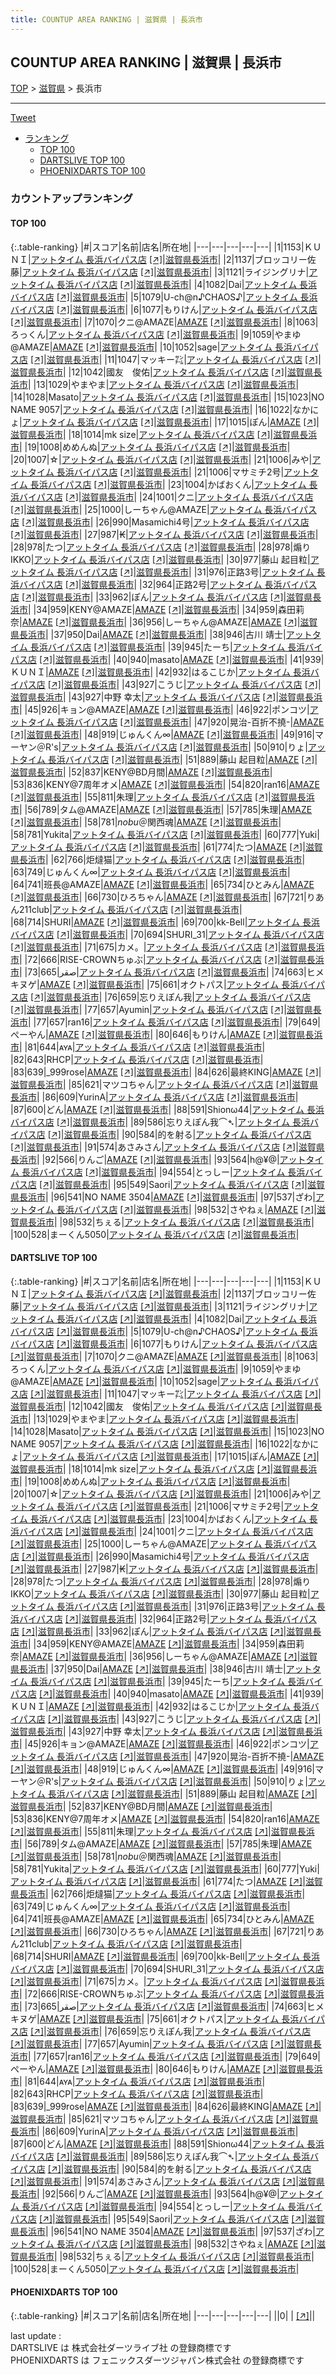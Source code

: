 ```yaml
---
title: COUNTUP AREA RANKING | 滋賀県 | 長浜市
---
```

## COUNTUP AREA RANKING | 滋賀県 | 長浜市

[TOP](/darts/rank/) > [滋賀県](/darts/rank/滋賀県/) > 長浜市

___

<a href="https://twitter.com/share?ref_src=twsrc%5Etfw" data-text="COUNTUP AREA RANKING | 滋賀県長浜市" class="twitter-share-button" data-hashtags="DARTSLIVE,PHOENIXDARTS,darts,ダーツ" data-show-count="false">Tweet</a>

* [ランキング](#カウントアップランキング)
    * [TOP 100](#top-100)
    * [DARTSLIVE TOP 100](#dartslive-top-100)
    * [PHOENIXDARTS TOP 100](#phoenixdarts-top-100)

### カウントアップランキング

#### TOP 100



{:.table-ranking}
|#|スコア|名前|店名|所在地|
|---|---|---|---|---|
|1|1153|<span class="rank-name-dl">ＫＵＮＩ</span>|<a href="/darts/rank/shops/6e67cbae6aec0e7e0d9b047a20a7ba1e.html">アットタイム 長浜バイパス店</a> <a href="https://search.dartslive.com/jp/shop/6e67cbae6aec0e7e0d9b047a20a7ba1e">[↗]</a>|<a href="/darts/rank/滋賀県/長浜市">滋賀県長浜市</a>|
|2|1137|<span class="rank-name-dl">ブロッコリー佐藤</span>|<a href="/darts/rank/shops/6e67cbae6aec0e7e0d9b047a20a7ba1e.html">アットタイム 長浜バイパス店</a> <a href="https://search.dartslive.com/jp/shop/6e67cbae6aec0e7e0d9b047a20a7ba1e">[↗]</a>|<a href="/darts/rank/滋賀県/長浜市">滋賀県長浜市</a>|
|3|1121|<span class="rank-name-dl">ライジングリナ</span>|<a href="/darts/rank/shops/6e67cbae6aec0e7e0d9b047a20a7ba1e.html">アットタイム 長浜バイパス店</a> <a href="https://search.dartslive.com/jp/shop/6e67cbae6aec0e7e0d9b047a20a7ba1e">[↗]</a>|<a href="/darts/rank/滋賀県/長浜市">滋賀県長浜市</a>|
|4|1082|<span class="rank-name-dl">Dai</span>|<a href="/darts/rank/shops/6e67cbae6aec0e7e0d9b047a20a7ba1e.html">アットタイム 長浜バイパス店</a> <a href="https://search.dartslive.com/jp/shop/6e67cbae6aec0e7e0d9b047a20a7ba1e">[↗]</a>|<a href="/darts/rank/滋賀県/長浜市">滋賀県長浜市</a>|
|5|1079|<span class="rank-name-dl">U-ch@n♪CHAOS♪</span>|<a href="/darts/rank/shops/6e67cbae6aec0e7e0d9b047a20a7ba1e.html">アットタイム 長浜バイパス店</a> <a href="https://search.dartslive.com/jp/shop/6e67cbae6aec0e7e0d9b047a20a7ba1e">[↗]</a>|<a href="/darts/rank/滋賀県/長浜市">滋賀県長浜市</a>|
|6|1077|<span class="rank-name-dl">もりけん</span>|<a href="/darts/rank/shops/6e67cbae6aec0e7e0d9b047a20a7ba1e.html">アットタイム 長浜バイパス店</a> <a href="https://search.dartslive.com/jp/shop/6e67cbae6aec0e7e0d9b047a20a7ba1e">[↗]</a>|<a href="/darts/rank/滋賀県/長浜市">滋賀県長浜市</a>|
|7|1070|<span class="rank-name-dl">クニ@AMAZE</span>|<a href="/darts/rank/shops/6ca66964868b40bf25d56fb0e5c39bac.html">AMAZE</a> <a href="https://search.dartslive.com/jp/shop/6ca66964868b40bf25d56fb0e5c39bac">[↗]</a>|<a href="/darts/rank/滋賀県/長浜市">滋賀県長浜市</a>|
|8|1063|<span class="rank-name-dl">ろっくん</span>|<a href="/darts/rank/shops/6e67cbae6aec0e7e0d9b047a20a7ba1e.html">アットタイム 長浜バイパス店</a> <a href="https://search.dartslive.com/jp/shop/6e67cbae6aec0e7e0d9b047a20a7ba1e">[↗]</a>|<a href="/darts/rank/滋賀県/長浜市">滋賀県長浜市</a>|
|9|1059|<span class="rank-name-dl">やまゆ@AMAZE</span>|<a href="/darts/rank/shops/6ca66964868b40bf25d56fb0e5c39bac.html">AMAZE</a> <a href="https://search.dartslive.com/jp/shop/6ca66964868b40bf25d56fb0e5c39bac">[↗]</a>|<a href="/darts/rank/滋賀県/長浜市">滋賀県長浜市</a>|
|10|1052|<span class="rank-name-dl">sage</span>|<a href="/darts/rank/shops/6e67cbae6aec0e7e0d9b047a20a7ba1e.html">アットタイム 長浜バイパス店</a> <a href="https://search.dartslive.com/jp/shop/6e67cbae6aec0e7e0d9b047a20a7ba1e">[↗]</a>|<a href="/darts/rank/滋賀県/長浜市">滋賀県長浜市</a>|
|11|1047|<span class="rank-name-dl">マッキー㌠</span>|<a href="/darts/rank/shops/6e67cbae6aec0e7e0d9b047a20a7ba1e.html">アットタイム 長浜バイパス店</a> <a href="https://search.dartslive.com/jp/shop/6e67cbae6aec0e7e0d9b047a20a7ba1e">[↗]</a>|<a href="/darts/rank/滋賀県/長浜市">滋賀県長浜市</a>|
|12|1042|<span class="rank-name-dl">國友　俊佑</span>|<a href="/darts/rank/shops/6e67cbae6aec0e7e0d9b047a20a7ba1e.html">アットタイム 長浜バイパス店</a> <a href="https://search.dartslive.com/jp/shop/6e67cbae6aec0e7e0d9b047a20a7ba1e">[↗]</a>|<a href="/darts/rank/滋賀県/長浜市">滋賀県長浜市</a>|
|13|1029|<span class="rank-name-dl">やまやま</span>|<a href="/darts/rank/shops/6e67cbae6aec0e7e0d9b047a20a7ba1e.html">アットタイム 長浜バイパス店</a> <a href="https://search.dartslive.com/jp/shop/6e67cbae6aec0e7e0d9b047a20a7ba1e">[↗]</a>|<a href="/darts/rank/滋賀県/長浜市">滋賀県長浜市</a>|
|14|1028|<span class="rank-name-dl">Masato</span>|<a href="/darts/rank/shops/6e67cbae6aec0e7e0d9b047a20a7ba1e.html">アットタイム 長浜バイパス店</a> <a href="https://search.dartslive.com/jp/shop/6e67cbae6aec0e7e0d9b047a20a7ba1e">[↗]</a>|<a href="/darts/rank/滋賀県/長浜市">滋賀県長浜市</a>|
|15|1023|<span class="rank-name-dl">NO NAME 9057</span>|<a href="/darts/rank/shops/6e67cbae6aec0e7e0d9b047a20a7ba1e.html">アットタイム 長浜バイパス店</a> <a href="https://search.dartslive.com/jp/shop/6e67cbae6aec0e7e0d9b047a20a7ba1e">[↗]</a>|<a href="/darts/rank/滋賀県/長浜市">滋賀県長浜市</a>|
|16|1022|<span class="rank-name-dl">なかにょ</span>|<a href="/darts/rank/shops/6e67cbae6aec0e7e0d9b047a20a7ba1e.html">アットタイム 長浜バイパス店</a> <a href="https://search.dartslive.com/jp/shop/6e67cbae6aec0e7e0d9b047a20a7ba1e">[↗]</a>|<a href="/darts/rank/滋賀県/長浜市">滋賀県長浜市</a>|
|17|1015|<span class="rank-name-dl">ぽん</span>|<a href="/darts/rank/shops/6ca66964868b40bf25d56fb0e5c39bac.html">AMAZE</a> <a href="https://search.dartslive.com/jp/shop/6ca66964868b40bf25d56fb0e5c39bac">[↗]</a>|<a href="/darts/rank/滋賀県/長浜市">滋賀県長浜市</a>|
|18|1014|<span class="rank-name-dl">mk size</span>|<a href="/darts/rank/shops/6e67cbae6aec0e7e0d9b047a20a7ba1e.html">アットタイム 長浜バイパス店</a> <a href="https://search.dartslive.com/jp/shop/6e67cbae6aec0e7e0d9b047a20a7ba1e">[↗]</a>|<a href="/darts/rank/滋賀県/長浜市">滋賀県長浜市</a>|
|19|1008|<span class="rank-name-dl">めめんぬ</span>|<a href="/darts/rank/shops/6e67cbae6aec0e7e0d9b047a20a7ba1e.html">アットタイム 長浜バイパス店</a> <a href="https://search.dartslive.com/jp/shop/6e67cbae6aec0e7e0d9b047a20a7ba1e">[↗]</a>|<a href="/darts/rank/滋賀県/長浜市">滋賀県長浜市</a>|
|20|1007|<span class="rank-name-dl">☆</span>|<a href="/darts/rank/shops/6e67cbae6aec0e7e0d9b047a20a7ba1e.html">アットタイム 長浜バイパス店</a> <a href="https://search.dartslive.com/jp/shop/6e67cbae6aec0e7e0d9b047a20a7ba1e">[↗]</a>|<a href="/darts/rank/滋賀県/長浜市">滋賀県長浜市</a>|
|21|1006|<span class="rank-name-dl">みや</span>|<a href="/darts/rank/shops/6e67cbae6aec0e7e0d9b047a20a7ba1e.html">アットタイム 長浜バイパス店</a> <a href="https://search.dartslive.com/jp/shop/6e67cbae6aec0e7e0d9b047a20a7ba1e">[↗]</a>|<a href="/darts/rank/滋賀県/長浜市">滋賀県長浜市</a>|
|21|1006|<span class="rank-name-dl">マサミチ2号</span>|<a href="/darts/rank/shops/6e67cbae6aec0e7e0d9b047a20a7ba1e.html">アットタイム 長浜バイパス店</a> <a href="https://search.dartslive.com/jp/shop/6e67cbae6aec0e7e0d9b047a20a7ba1e">[↗]</a>|<a href="/darts/rank/滋賀県/長浜市">滋賀県長浜市</a>|
|23|1004|<span class="rank-name-dl">かばおくん</span>|<a href="/darts/rank/shops/6e67cbae6aec0e7e0d9b047a20a7ba1e.html">アットタイム 長浜バイパス店</a> <a href="https://search.dartslive.com/jp/shop/6e67cbae6aec0e7e0d9b047a20a7ba1e">[↗]</a>|<a href="/darts/rank/滋賀県/長浜市">滋賀県長浜市</a>|
|24|1001|<span class="rank-name-dl">クニ</span>|<a href="/darts/rank/shops/6e67cbae6aec0e7e0d9b047a20a7ba1e.html">アットタイム 長浜バイパス店</a> <a href="https://search.dartslive.com/jp/shop/6e67cbae6aec0e7e0d9b047a20a7ba1e">[↗]</a>|<a href="/darts/rank/滋賀県/長浜市">滋賀県長浜市</a>|
|25|1000|<span class="rank-name-dl">しーちゃん@AMAZE</span>|<a href="/darts/rank/shops/6e67cbae6aec0e7e0d9b047a20a7ba1e.html">アットタイム 長浜バイパス店</a> <a href="https://search.dartslive.com/jp/shop/6e67cbae6aec0e7e0d9b047a20a7ba1e">[↗]</a>|<a href="/darts/rank/滋賀県/長浜市">滋賀県長浜市</a>|
|26|990|<span class="rank-name-dl">Masamichi4号</span>|<a href="/darts/rank/shops/6e67cbae6aec0e7e0d9b047a20a7ba1e.html">アットタイム 長浜バイパス店</a> <a href="https://search.dartslive.com/jp/shop/6e67cbae6aec0e7e0d9b047a20a7ba1e">[↗]</a>|<a href="/darts/rank/滋賀県/長浜市">滋賀県長浜市</a>|
|27|987|<span class="rank-name-dl">₭</span>|<a href="/darts/rank/shops/6e67cbae6aec0e7e0d9b047a20a7ba1e.html">アットタイム 長浜バイパス店</a> <a href="https://search.dartslive.com/jp/shop/6e67cbae6aec0e7e0d9b047a20a7ba1e">[↗]</a>|<a href="/darts/rank/滋賀県/長浜市">滋賀県長浜市</a>|
|28|978|<span class="rank-name-dl">たつ</span>|<a href="/darts/rank/shops/6e67cbae6aec0e7e0d9b047a20a7ba1e.html">アットタイム 長浜バイパス店</a> <a href="https://search.dartslive.com/jp/shop/6e67cbae6aec0e7e0d9b047a20a7ba1e">[↗]</a>|<a href="/darts/rank/滋賀県/長浜市">滋賀県長浜市</a>|
|28|978|<span class="rank-name-dl">煽りIKKO</span>|<a href="/darts/rank/shops/6e67cbae6aec0e7e0d9b047a20a7ba1e.html">アットタイム 長浜バイパス店</a> <a href="https://search.dartslive.com/jp/shop/6e67cbae6aec0e7e0d9b047a20a7ba1e">[↗]</a>|<a href="/darts/rank/滋賀県/長浜市">滋賀県長浜市</a>|
|30|977|<span class="rank-name-dl">藤山 起目粒</span>|<a href="/darts/rank/shops/6e67cbae6aec0e7e0d9b047a20a7ba1e.html">アットタイム 長浜バイパス店</a> <a href="https://search.dartslive.com/jp/shop/6e67cbae6aec0e7e0d9b047a20a7ba1e">[↗]</a>|<a href="/darts/rank/滋賀県/長浜市">滋賀県長浜市</a>|
|31|976|<span class="rank-name-dl">正路3号</span>|<a href="/darts/rank/shops/6e67cbae6aec0e7e0d9b047a20a7ba1e.html">アットタイム 長浜バイパス店</a> <a href="https://search.dartslive.com/jp/shop/6e67cbae6aec0e7e0d9b047a20a7ba1e">[↗]</a>|<a href="/darts/rank/滋賀県/長浜市">滋賀県長浜市</a>|
|32|964|<span class="rank-name-dl">正路2号</span>|<a href="/darts/rank/shops/6e67cbae6aec0e7e0d9b047a20a7ba1e.html">アットタイム 長浜バイパス店</a> <a href="https://search.dartslive.com/jp/shop/6e67cbae6aec0e7e0d9b047a20a7ba1e">[↗]</a>|<a href="/darts/rank/滋賀県/長浜市">滋賀県長浜市</a>|
|33|962|<span class="rank-name-dl">ぽん</span>|<a href="/darts/rank/shops/6e67cbae6aec0e7e0d9b047a20a7ba1e.html">アットタイム 長浜バイパス店</a> <a href="https://search.dartslive.com/jp/shop/6e67cbae6aec0e7e0d9b047a20a7ba1e">[↗]</a>|<a href="/darts/rank/滋賀県/長浜市">滋賀県長浜市</a>|
|34|959|<span class="rank-name-dl">KENY@AMAZE</span>|<a href="/darts/rank/shops/6ca66964868b40bf25d56fb0e5c39bac.html">AMAZE</a> <a href="https://search.dartslive.com/jp/shop/6ca66964868b40bf25d56fb0e5c39bac">[↗]</a>|<a href="/darts/rank/滋賀県/長浜市">滋賀県長浜市</a>|
|34|959|<span class="rank-name-dl">森田莉奈</span>|<a href="/darts/rank/shops/6ca66964868b40bf25d56fb0e5c39bac.html">AMAZE</a> <a href="https://search.dartslive.com/jp/shop/6ca66964868b40bf25d56fb0e5c39bac">[↗]</a>|<a href="/darts/rank/滋賀県/長浜市">滋賀県長浜市</a>|
|36|956|<span class="rank-name-dl">しーちゃん@AMAZE</span>|<a href="/darts/rank/shops/6ca66964868b40bf25d56fb0e5c39bac.html">AMAZE</a> <a href="https://search.dartslive.com/jp/shop/6ca66964868b40bf25d56fb0e5c39bac">[↗]</a>|<a href="/darts/rank/滋賀県/長浜市">滋賀県長浜市</a>|
|37|950|<span class="rank-name-dl">Dai</span>|<a href="/darts/rank/shops/6ca66964868b40bf25d56fb0e5c39bac.html">AMAZE</a> <a href="https://search.dartslive.com/jp/shop/6ca66964868b40bf25d56fb0e5c39bac">[↗]</a>|<a href="/darts/rank/滋賀県/長浜市">滋賀県長浜市</a>|
|38|946|<span class="rank-name-dl">古川 靖士</span>|<a href="/darts/rank/shops/6e67cbae6aec0e7e0d9b047a20a7ba1e.html">アットタイム 長浜バイパス店</a> <a href="https://search.dartslive.com/jp/shop/6e67cbae6aec0e7e0d9b047a20a7ba1e">[↗]</a>|<a href="/darts/rank/滋賀県/長浜市">滋賀県長浜市</a>|
|39|945|<span class="rank-name-dl">たーち</span>|<a href="/darts/rank/shops/6e67cbae6aec0e7e0d9b047a20a7ba1e.html">アットタイム 長浜バイパス店</a> <a href="https://search.dartslive.com/jp/shop/6e67cbae6aec0e7e0d9b047a20a7ba1e">[↗]</a>|<a href="/darts/rank/滋賀県/長浜市">滋賀県長浜市</a>|
|40|940|<span class="rank-name-dl">masato</span>|<a href="/darts/rank/shops/6ca66964868b40bf25d56fb0e5c39bac.html">AMAZE</a> <a href="https://search.dartslive.com/jp/shop/6ca66964868b40bf25d56fb0e5c39bac">[↗]</a>|<a href="/darts/rank/滋賀県/長浜市">滋賀県長浜市</a>|
|41|939|<span class="rank-name-dl">ＫＵＮＩ</span>|<a href="/darts/rank/shops/6ca66964868b40bf25d56fb0e5c39bac.html">AMAZE</a> <a href="https://search.dartslive.com/jp/shop/6ca66964868b40bf25d56fb0e5c39bac">[↗]</a>|<a href="/darts/rank/滋賀県/長浜市">滋賀県長浜市</a>|
|42|932|<span class="rank-name-dl">はるこじか</span>|<a href="/darts/rank/shops/6e67cbae6aec0e7e0d9b047a20a7ba1e.html">アットタイム 長浜バイパス店</a> <a href="https://search.dartslive.com/jp/shop/6e67cbae6aec0e7e0d9b047a20a7ba1e">[↗]</a>|<a href="/darts/rank/滋賀県/長浜市">滋賀県長浜市</a>|
|43|927|<span class="rank-name-dl">こうじ</span>|<a href="/darts/rank/shops/6e67cbae6aec0e7e0d9b047a20a7ba1e.html">アットタイム 長浜バイパス店</a> <a href="https://search.dartslive.com/jp/shop/6e67cbae6aec0e7e0d9b047a20a7ba1e">[↗]</a>|<a href="/darts/rank/滋賀県/長浜市">滋賀県長浜市</a>|
|43|927|<span class="rank-name-dl">中野 幸太</span>|<a href="/darts/rank/shops/6e67cbae6aec0e7e0d9b047a20a7ba1e.html">アットタイム 長浜バイパス店</a> <a href="https://search.dartslive.com/jp/shop/6e67cbae6aec0e7e0d9b047a20a7ba1e">[↗]</a>|<a href="/darts/rank/滋賀県/長浜市">滋賀県長浜市</a>|
|45|926|<span class="rank-name-dl">キョン@AMAZE</span>|<a href="/darts/rank/shops/6ca66964868b40bf25d56fb0e5c39bac.html">AMAZE</a> <a href="https://search.dartslive.com/jp/shop/6ca66964868b40bf25d56fb0e5c39bac">[↗]</a>|<a href="/darts/rank/滋賀県/長浜市">滋賀県長浜市</a>|
|46|922|<span class="rank-name-dl">ポンコツ</span>|<a href="/darts/rank/shops/6e67cbae6aec0e7e0d9b047a20a7ba1e.html">アットタイム 長浜バイパス店</a> <a href="https://search.dartslive.com/jp/shop/6e67cbae6aec0e7e0d9b047a20a7ba1e">[↗]</a>|<a href="/darts/rank/滋賀県/長浜市">滋賀県長浜市</a>|
|47|920|<span class="rank-name-dl">晃治-百折不撓-</span>|<a href="/darts/rank/shops/6ca66964868b40bf25d56fb0e5c39bac.html">AMAZE</a> <a href="https://search.dartslive.com/jp/shop/6ca66964868b40bf25d56fb0e5c39bac">[↗]</a>|<a href="/darts/rank/滋賀県/長浜市">滋賀県長浜市</a>|
|48|919|<span class="rank-name-dl">じゅんくん∞</span>|<a href="/darts/rank/shops/6ca66964868b40bf25d56fb0e5c39bac.html">AMAZE</a> <a href="https://search.dartslive.com/jp/shop/6ca66964868b40bf25d56fb0e5c39bac">[↗]</a>|<a href="/darts/rank/滋賀県/長浜市">滋賀県長浜市</a>|
|49|916|<span class="rank-name-dl">マーヤン＠R&#x27;s</span>|<a href="/darts/rank/shops/6e67cbae6aec0e7e0d9b047a20a7ba1e.html">アットタイム 長浜バイパス店</a> <a href="https://search.dartslive.com/jp/shop/6e67cbae6aec0e7e0d9b047a20a7ba1e">[↗]</a>|<a href="/darts/rank/滋賀県/長浜市">滋賀県長浜市</a>|
|50|910|<span class="rank-name-dl">りょ</span>|<a href="/darts/rank/shops/6e67cbae6aec0e7e0d9b047a20a7ba1e.html">アットタイム 長浜バイパス店</a> <a href="https://search.dartslive.com/jp/shop/6e67cbae6aec0e7e0d9b047a20a7ba1e">[↗]</a>|<a href="/darts/rank/滋賀県/長浜市">滋賀県長浜市</a>|
|51|889|<span class="rank-name-dl">藤山 起目粒</span>|<a href="/darts/rank/shops/6ca66964868b40bf25d56fb0e5c39bac.html">AMAZE</a> <a href="https://search.dartslive.com/jp/shop/6ca66964868b40bf25d56fb0e5c39bac">[↗]</a>|<a href="/darts/rank/滋賀県/長浜市">滋賀県長浜市</a>|
|52|837|<span class="rank-name-dl">KENY@BD月間</span>|<a href="/darts/rank/shops/6ca66964868b40bf25d56fb0e5c39bac.html">AMAZE</a> <a href="https://search.dartslive.com/jp/shop/6ca66964868b40bf25d56fb0e5c39bac">[↗]</a>|<a href="/darts/rank/滋賀県/長浜市">滋賀県長浜市</a>|
|53|836|<span class="rank-name-dl">KENY@7周年オメ</span>|<a href="/darts/rank/shops/6ca66964868b40bf25d56fb0e5c39bac.html">AMAZE</a> <a href="https://search.dartslive.com/jp/shop/6ca66964868b40bf25d56fb0e5c39bac">[↗]</a>|<a href="/darts/rank/滋賀県/長浜市">滋賀県長浜市</a>|
|54|820|<span class="rank-name-dl">ran16</span>|<a href="/darts/rank/shops/6ca66964868b40bf25d56fb0e5c39bac.html">AMAZE</a> <a href="https://search.dartslive.com/jp/shop/6ca66964868b40bf25d56fb0e5c39bac">[↗]</a>|<a href="/darts/rank/滋賀県/長浜市">滋賀県長浜市</a>|
|55|811|<span class="rank-name-dl">朱理</span>|<a href="/darts/rank/shops/6e67cbae6aec0e7e0d9b047a20a7ba1e.html">アットタイム 長浜バイパス店</a> <a href="https://search.dartslive.com/jp/shop/6e67cbae6aec0e7e0d9b047a20a7ba1e">[↗]</a>|<a href="/darts/rank/滋賀県/長浜市">滋賀県長浜市</a>|
|56|789|<span class="rank-name-dl">タム@AMAZE</span>|<a href="/darts/rank/shops/6ca66964868b40bf25d56fb0e5c39bac.html">AMAZE</a> <a href="https://search.dartslive.com/jp/shop/6ca66964868b40bf25d56fb0e5c39bac">[↗]</a>|<a href="/darts/rank/滋賀県/長浜市">滋賀県長浜市</a>|
|57|785|<span class="rank-name-dl">朱理</span>|<a href="/darts/rank/shops/6ca66964868b40bf25d56fb0e5c39bac.html">AMAZE</a> <a href="https://search.dartslive.com/jp/shop/6ca66964868b40bf25d56fb0e5c39bac">[↗]</a>|<a href="/darts/rank/滋賀県/長浜市">滋賀県長浜市</a>|
|58|781|<span class="rank-name-dl">*nobu*＠関西魂</span>|<a href="/darts/rank/shops/6ca66964868b40bf25d56fb0e5c39bac.html">AMAZE</a> <a href="https://search.dartslive.com/jp/shop/6ca66964868b40bf25d56fb0e5c39bac">[↗]</a>|<a href="/darts/rank/滋賀県/長浜市">滋賀県長浜市</a>|
|58|781|<span class="rank-name-dl">Yukita</span>|<a href="/darts/rank/shops/6e67cbae6aec0e7e0d9b047a20a7ba1e.html">アットタイム 長浜バイパス店</a> <a href="https://search.dartslive.com/jp/shop/6e67cbae6aec0e7e0d9b047a20a7ba1e">[↗]</a>|<a href="/darts/rank/滋賀県/長浜市">滋賀県長浜市</a>|
|60|777|<span class="rank-name-dl">Yuki</span>|<a href="/darts/rank/shops/6e67cbae6aec0e7e0d9b047a20a7ba1e.html">アットタイム 長浜バイパス店</a> <a href="https://search.dartslive.com/jp/shop/6e67cbae6aec0e7e0d9b047a20a7ba1e">[↗]</a>|<a href="/darts/rank/滋賀県/長浜市">滋賀県長浜市</a>|
|61|774|<span class="rank-name-dl">たつ</span>|<a href="/darts/rank/shops/6ca66964868b40bf25d56fb0e5c39bac.html">AMAZE</a> <a href="https://search.dartslive.com/jp/shop/6ca66964868b40bf25d56fb0e5c39bac">[↗]</a>|<a href="/darts/rank/滋賀県/長浜市">滋賀県長浜市</a>|
|62|766|<span class="rank-name-dl">炬燵猫</span>|<a href="/darts/rank/shops/6e67cbae6aec0e7e0d9b047a20a7ba1e.html">アットタイム 長浜バイパス店</a> <a href="https://search.dartslive.com/jp/shop/6e67cbae6aec0e7e0d9b047a20a7ba1e">[↗]</a>|<a href="/darts/rank/滋賀県/長浜市">滋賀県長浜市</a>|
|63|749|<span class="rank-name-dl">じゅんくん∞</span>|<a href="/darts/rank/shops/6e67cbae6aec0e7e0d9b047a20a7ba1e.html">アットタイム 長浜バイパス店</a> <a href="https://search.dartslive.com/jp/shop/6e67cbae6aec0e7e0d9b047a20a7ba1e">[↗]</a>|<a href="/darts/rank/滋賀県/長浜市">滋賀県長浜市</a>|
|64|741|<span class="rank-name-dl">班長@AMAZE</span>|<a href="/darts/rank/shops/6ca66964868b40bf25d56fb0e5c39bac.html">AMAZE</a> <a href="https://search.dartslive.com/jp/shop/6ca66964868b40bf25d56fb0e5c39bac">[↗]</a>|<a href="/darts/rank/滋賀県/長浜市">滋賀県長浜市</a>|
|65|734|<span class="rank-name-dl">ひとみん</span>|<a href="/darts/rank/shops/6ca66964868b40bf25d56fb0e5c39bac.html">AMAZE</a> <a href="https://search.dartslive.com/jp/shop/6ca66964868b40bf25d56fb0e5c39bac">[↗]</a>|<a href="/darts/rank/滋賀県/長浜市">滋賀県長浜市</a>|
|66|730|<span class="rank-name-dl">ひろちゃん</span>|<a href="/darts/rank/shops/6ca66964868b40bf25d56fb0e5c39bac.html">AMAZE</a> <a href="https://search.dartslive.com/jp/shop/6ca66964868b40bf25d56fb0e5c39bac">[↗]</a>|<a href="/darts/rank/滋賀県/長浜市">滋賀県長浜市</a>|
|67|721|<span class="rank-name-dl">りあん211club</span>|<a href="/darts/rank/shops/6e67cbae6aec0e7e0d9b047a20a7ba1e.html">アットタイム 長浜バイパス店</a> <a href="https://search.dartslive.com/jp/shop/6e67cbae6aec0e7e0d9b047a20a7ba1e">[↗]</a>|<a href="/darts/rank/滋賀県/長浜市">滋賀県長浜市</a>|
|68|714|<span class="rank-name-dl">SHURI</span>|<a href="/darts/rank/shops/6ca66964868b40bf25d56fb0e5c39bac.html">AMAZE</a> <a href="https://search.dartslive.com/jp/shop/6ca66964868b40bf25d56fb0e5c39bac">[↗]</a>|<a href="/darts/rank/滋賀県/長浜市">滋賀県長浜市</a>|
|69|700|<span class="rank-name-dl">kk-Bell</span>|<a href="/darts/rank/shops/6e67cbae6aec0e7e0d9b047a20a7ba1e.html">アットタイム 長浜バイパス店</a> <a href="https://search.dartslive.com/jp/shop/6e67cbae6aec0e7e0d9b047a20a7ba1e">[↗]</a>|<a href="/darts/rank/滋賀県/長浜市">滋賀県長浜市</a>|
|70|694|<span class="rank-name-dl">SHURI_31</span>|<a href="/darts/rank/shops/6e67cbae6aec0e7e0d9b047a20a7ba1e.html">アットタイム 長浜バイパス店</a> <a href="https://search.dartslive.com/jp/shop/6e67cbae6aec0e7e0d9b047a20a7ba1e">[↗]</a>|<a href="/darts/rank/滋賀県/長浜市">滋賀県長浜市</a>|
|71|675|<span class="rank-name-dl">カメ。</span>|<a href="/darts/rank/shops/6e67cbae6aec0e7e0d9b047a20a7ba1e.html">アットタイム 長浜バイパス店</a> <a href="https://search.dartslive.com/jp/shop/6e67cbae6aec0e7e0d9b047a20a7ba1e">[↗]</a>|<a href="/darts/rank/滋賀県/長浜市">滋賀県長浜市</a>|
|72|666|<span class="rank-name-dl">RISE-CROWNちゅぶ</span>|<a href="/darts/rank/shops/6e67cbae6aec0e7e0d9b047a20a7ba1e.html">アットタイム 長浜バイパス店</a> <a href="https://search.dartslive.com/jp/shop/6e67cbae6aec0e7e0d9b047a20a7ba1e">[↗]</a>|<a href="/darts/rank/滋賀県/長浜市">滋賀県長浜市</a>|
|73|665|<span class="rank-name-dl">صقر</span>|<a href="/darts/rank/shops/6e67cbae6aec0e7e0d9b047a20a7ba1e.html">アットタイム 長浜バイパス店</a> <a href="https://search.dartslive.com/jp/shop/6e67cbae6aec0e7e0d9b047a20a7ba1e">[↗]</a>|<a href="/darts/rank/滋賀県/長浜市">滋賀県長浜市</a>|
|74|663|<span class="rank-name-dl">ヒメキヌゲ</span>|<a href="/darts/rank/shops/6ca66964868b40bf25d56fb0e5c39bac.html">AMAZE</a> <a href="https://search.dartslive.com/jp/shop/6ca66964868b40bf25d56fb0e5c39bac">[↗]</a>|<a href="/darts/rank/滋賀県/長浜市">滋賀県長浜市</a>|
|75|661|<span class="rank-name-dl">オクトパス</span>|<a href="/darts/rank/shops/6e67cbae6aec0e7e0d9b047a20a7ba1e.html">アットタイム 長浜バイパス店</a> <a href="https://search.dartslive.com/jp/shop/6e67cbae6aec0e7e0d9b047a20a7ba1e">[↗]</a>|<a href="/darts/rank/滋賀県/長浜市">滋賀県長浜市</a>|
|76|659|<span class="rank-name-dl">忘りえぽん我</span>|<a href="/darts/rank/shops/6e67cbae6aec0e7e0d9b047a20a7ba1e.html">アットタイム 長浜バイパス店</a> <a href="https://search.dartslive.com/jp/shop/6e67cbae6aec0e7e0d9b047a20a7ba1e">[↗]</a>|<a href="/darts/rank/滋賀県/長浜市">滋賀県長浜市</a>|
|77|657|<span class="rank-name-dl">Ayumin</span>|<a href="/darts/rank/shops/6e67cbae6aec0e7e0d9b047a20a7ba1e.html">アットタイム 長浜バイパス店</a> <a href="https://search.dartslive.com/jp/shop/6e67cbae6aec0e7e0d9b047a20a7ba1e">[↗]</a>|<a href="/darts/rank/滋賀県/長浜市">滋賀県長浜市</a>|
|77|657|<span class="rank-name-dl">ran16</span>|<a href="/darts/rank/shops/6e67cbae6aec0e7e0d9b047a20a7ba1e.html">アットタイム 長浜バイパス店</a> <a href="https://search.dartslive.com/jp/shop/6e67cbae6aec0e7e0d9b047a20a7ba1e">[↗]</a>|<a href="/darts/rank/滋賀県/長浜市">滋賀県長浜市</a>|
|79|649|<span class="rank-name-dl">ぺーやん</span>|<a href="/darts/rank/shops/6ca66964868b40bf25d56fb0e5c39bac.html">AMAZE</a> <a href="https://search.dartslive.com/jp/shop/6ca66964868b40bf25d56fb0e5c39bac">[↗]</a>|<a href="/darts/rank/滋賀県/長浜市">滋賀県長浜市</a>|
|80|646|<span class="rank-name-dl">もりけん</span>|<a href="/darts/rank/shops/6ca66964868b40bf25d56fb0e5c39bac.html">AMAZE</a> <a href="https://search.dartslive.com/jp/shop/6ca66964868b40bf25d56fb0e5c39bac">[↗]</a>|<a href="/darts/rank/滋賀県/長浜市">滋賀県長浜市</a>|
|81|644|<span class="rank-name-dl">ᴀʏᴀ</span>|<a href="/darts/rank/shops/6e67cbae6aec0e7e0d9b047a20a7ba1e.html">アットタイム 長浜バイパス店</a> <a href="https://search.dartslive.com/jp/shop/6e67cbae6aec0e7e0d9b047a20a7ba1e">[↗]</a>|<a href="/darts/rank/滋賀県/長浜市">滋賀県長浜市</a>|
|82|643|<span class="rank-name-dl">RHCP</span>|<a href="/darts/rank/shops/6e67cbae6aec0e7e0d9b047a20a7ba1e.html">アットタイム 長浜バイパス店</a> <a href="https://search.dartslive.com/jp/shop/6e67cbae6aec0e7e0d9b047a20a7ba1e">[↗]</a>|<a href="/darts/rank/滋賀県/長浜市">滋賀県長浜市</a>|
|83|639|<span class="rank-name-dl">_999rose</span>|<a href="/darts/rank/shops/6ca66964868b40bf25d56fb0e5c39bac.html">AMAZE</a> <a href="https://search.dartslive.com/jp/shop/6ca66964868b40bf25d56fb0e5c39bac">[↗]</a>|<a href="/darts/rank/滋賀県/長浜市">滋賀県長浜市</a>|
|84|626|<span class="rank-name-dl">最終KING</span>|<a href="/darts/rank/shops/6ca66964868b40bf25d56fb0e5c39bac.html">AMAZE</a> <a href="https://search.dartslive.com/jp/shop/6ca66964868b40bf25d56fb0e5c39bac">[↗]</a>|<a href="/darts/rank/滋賀県/長浜市">滋賀県長浜市</a>|
|85|621|<span class="rank-name-dl">マツコちゃん</span>|<a href="/darts/rank/shops/6e67cbae6aec0e7e0d9b047a20a7ba1e.html">アットタイム 長浜バイパス店</a> <a href="https://search.dartslive.com/jp/shop/6e67cbae6aec0e7e0d9b047a20a7ba1e">[↗]</a>|<a href="/darts/rank/滋賀県/長浜市">滋賀県長浜市</a>|
|86|609|<span class="rank-name-dl">YurinA</span>|<a href="/darts/rank/shops/6e67cbae6aec0e7e0d9b047a20a7ba1e.html">アットタイム 長浜バイパス店</a> <a href="https://search.dartslive.com/jp/shop/6e67cbae6aec0e7e0d9b047a20a7ba1e">[↗]</a>|<a href="/darts/rank/滋賀県/長浜市">滋賀県長浜市</a>|
|87|600|<span class="rank-name-dl">どん</span>|<a href="/darts/rank/shops/6ca66964868b40bf25d56fb0e5c39bac.html">AMAZE</a> <a href="https://search.dartslive.com/jp/shop/6ca66964868b40bf25d56fb0e5c39bac">[↗]</a>|<a href="/darts/rank/滋賀県/長浜市">滋賀県長浜市</a>|
|88|591|<span class="rank-name-dl">Shionω44</span>|<a href="/darts/rank/shops/6e67cbae6aec0e7e0d9b047a20a7ba1e.html">アットタイム 長浜バイパス店</a> <a href="https://search.dartslive.com/jp/shop/6e67cbae6aec0e7e0d9b047a20a7ba1e">[↗]</a>|<a href="/darts/rank/滋賀県/長浜市">滋賀県長浜市</a>|
|89|586|<span class="rank-name-dl">忘りえぽん我⌒➴</span>|<a href="/darts/rank/shops/6e67cbae6aec0e7e0d9b047a20a7ba1e.html">アットタイム 長浜バイパス店</a> <a href="https://search.dartslive.com/jp/shop/6e67cbae6aec0e7e0d9b047a20a7ba1e">[↗]</a>|<a href="/darts/rank/滋賀県/長浜市">滋賀県長浜市</a>|
|90|584|<span class="rank-name-dl">的を射る</span>|<a href="/darts/rank/shops/6e67cbae6aec0e7e0d9b047a20a7ba1e.html">アットタイム 長浜バイパス店</a> <a href="https://search.dartslive.com/jp/shop/6e67cbae6aec0e7e0d9b047a20a7ba1e">[↗]</a>|<a href="/darts/rank/滋賀県/長浜市">滋賀県長浜市</a>|
|91|574|<span class="rank-name-dl">あさみさん</span>|<a href="/darts/rank/shops/6e67cbae6aec0e7e0d9b047a20a7ba1e.html">アットタイム 長浜バイパス店</a> <a href="https://search.dartslive.com/jp/shop/6e67cbae6aec0e7e0d9b047a20a7ba1e">[↗]</a>|<a href="/darts/rank/滋賀県/長浜市">滋賀県長浜市</a>|
|92|566|<span class="rank-name-dl">りんご</span>|<a href="/darts/rank/shops/6ca66964868b40bf25d56fb0e5c39bac.html">AMAZE</a> <a href="https://search.dartslive.com/jp/shop/6ca66964868b40bf25d56fb0e5c39bac">[↗]</a>|<a href="/darts/rank/滋賀県/長浜市">滋賀県長浜市</a>|
|93|564|<span class="rank-name-dl">h@¥@</span>|<a href="/darts/rank/shops/6e67cbae6aec0e7e0d9b047a20a7ba1e.html">アットタイム 長浜バイパス店</a> <a href="https://search.dartslive.com/jp/shop/6e67cbae6aec0e7e0d9b047a20a7ba1e">[↗]</a>|<a href="/darts/rank/滋賀県/長浜市">滋賀県長浜市</a>|
|94|554|<span class="rank-name-dl">とっしー</span>|<a href="/darts/rank/shops/6e67cbae6aec0e7e0d9b047a20a7ba1e.html">アットタイム 長浜バイパス店</a> <a href="https://search.dartslive.com/jp/shop/6e67cbae6aec0e7e0d9b047a20a7ba1e">[↗]</a>|<a href="/darts/rank/滋賀県/長浜市">滋賀県長浜市</a>|
|95|549|<span class="rank-name-dl">Saori</span>|<a href="/darts/rank/shops/6e67cbae6aec0e7e0d9b047a20a7ba1e.html">アットタイム 長浜バイパス店</a> <a href="https://search.dartslive.com/jp/shop/6e67cbae6aec0e7e0d9b047a20a7ba1e">[↗]</a>|<a href="/darts/rank/滋賀県/長浜市">滋賀県長浜市</a>|
|96|541|<span class="rank-name-dl">NO NAME 3504</span>|<a href="/darts/rank/shops/6ca66964868b40bf25d56fb0e5c39bac.html">AMAZE</a> <a href="https://search.dartslive.com/jp/shop/6ca66964868b40bf25d56fb0e5c39bac">[↗]</a>|<a href="/darts/rank/滋賀県/長浜市">滋賀県長浜市</a>|
|97|537|<span class="rank-name-dl">ざわ</span>|<a href="/darts/rank/shops/6e67cbae6aec0e7e0d9b047a20a7ba1e.html">アットタイム 長浜バイパス店</a> <a href="https://search.dartslive.com/jp/shop/6e67cbae6aec0e7e0d9b047a20a7ba1e">[↗]</a>|<a href="/darts/rank/滋賀県/長浜市">滋賀県長浜市</a>|
|98|532|<span class="rank-name-dl">さやねぇ</span>|<a href="/darts/rank/shops/6ca66964868b40bf25d56fb0e5c39bac.html">AMAZE</a> <a href="https://search.dartslive.com/jp/shop/6ca66964868b40bf25d56fb0e5c39bac">[↗]</a>|<a href="/darts/rank/滋賀県/長浜市">滋賀県長浜市</a>|
|98|532|<span class="rank-name-dl">ちぇる</span>|<a href="/darts/rank/shops/6e67cbae6aec0e7e0d9b047a20a7ba1e.html">アットタイム 長浜バイパス店</a> <a href="https://search.dartslive.com/jp/shop/6e67cbae6aec0e7e0d9b047a20a7ba1e">[↗]</a>|<a href="/darts/rank/滋賀県/長浜市">滋賀県長浜市</a>|
|100|528|<span class="rank-name-dl">まーくん5050</span>|<a href="/darts/rank/shops/6e67cbae6aec0e7e0d9b047a20a7ba1e.html">アットタイム 長浜バイパス店</a> <a href="https://search.dartslive.com/jp/shop/6e67cbae6aec0e7e0d9b047a20a7ba1e">[↗]</a>|<a href="/darts/rank/滋賀県/長浜市">滋賀県長浜市</a>|


#### DARTSLIVE TOP 100



{:.table-ranking}
|#|スコア|名前|店名|所在地|
|---|---|---|---|---|
|1|1153|<span class="rank-name-dl">ＫＵＮＩ</span>|<a href="/darts/rank/shops/6e67cbae6aec0e7e0d9b047a20a7ba1e.html">アットタイム 長浜バイパス店</a> <a href="https://search.dartslive.com/jp/shop/6e67cbae6aec0e7e0d9b047a20a7ba1e">[↗]</a>|<a href="/darts/rank/滋賀県/長浜市">滋賀県長浜市</a>|
|2|1137|<span class="rank-name-dl">ブロッコリー佐藤</span>|<a href="/darts/rank/shops/6e67cbae6aec0e7e0d9b047a20a7ba1e.html">アットタイム 長浜バイパス店</a> <a href="https://search.dartslive.com/jp/shop/6e67cbae6aec0e7e0d9b047a20a7ba1e">[↗]</a>|<a href="/darts/rank/滋賀県/長浜市">滋賀県長浜市</a>|
|3|1121|<span class="rank-name-dl">ライジングリナ</span>|<a href="/darts/rank/shops/6e67cbae6aec0e7e0d9b047a20a7ba1e.html">アットタイム 長浜バイパス店</a> <a href="https://search.dartslive.com/jp/shop/6e67cbae6aec0e7e0d9b047a20a7ba1e">[↗]</a>|<a href="/darts/rank/滋賀県/長浜市">滋賀県長浜市</a>|
|4|1082|<span class="rank-name-dl">Dai</span>|<a href="/darts/rank/shops/6e67cbae6aec0e7e0d9b047a20a7ba1e.html">アットタイム 長浜バイパス店</a> <a href="https://search.dartslive.com/jp/shop/6e67cbae6aec0e7e0d9b047a20a7ba1e">[↗]</a>|<a href="/darts/rank/滋賀県/長浜市">滋賀県長浜市</a>|
|5|1079|<span class="rank-name-dl">U-ch@n♪CHAOS♪</span>|<a href="/darts/rank/shops/6e67cbae6aec0e7e0d9b047a20a7ba1e.html">アットタイム 長浜バイパス店</a> <a href="https://search.dartslive.com/jp/shop/6e67cbae6aec0e7e0d9b047a20a7ba1e">[↗]</a>|<a href="/darts/rank/滋賀県/長浜市">滋賀県長浜市</a>|
|6|1077|<span class="rank-name-dl">もりけん</span>|<a href="/darts/rank/shops/6e67cbae6aec0e7e0d9b047a20a7ba1e.html">アットタイム 長浜バイパス店</a> <a href="https://search.dartslive.com/jp/shop/6e67cbae6aec0e7e0d9b047a20a7ba1e">[↗]</a>|<a href="/darts/rank/滋賀県/長浜市">滋賀県長浜市</a>|
|7|1070|<span class="rank-name-dl">クニ@AMAZE</span>|<a href="/darts/rank/shops/6ca66964868b40bf25d56fb0e5c39bac.html">AMAZE</a> <a href="https://search.dartslive.com/jp/shop/6ca66964868b40bf25d56fb0e5c39bac">[↗]</a>|<a href="/darts/rank/滋賀県/長浜市">滋賀県長浜市</a>|
|8|1063|<span class="rank-name-dl">ろっくん</span>|<a href="/darts/rank/shops/6e67cbae6aec0e7e0d9b047a20a7ba1e.html">アットタイム 長浜バイパス店</a> <a href="https://search.dartslive.com/jp/shop/6e67cbae6aec0e7e0d9b047a20a7ba1e">[↗]</a>|<a href="/darts/rank/滋賀県/長浜市">滋賀県長浜市</a>|
|9|1059|<span class="rank-name-dl">やまゆ@AMAZE</span>|<a href="/darts/rank/shops/6ca66964868b40bf25d56fb0e5c39bac.html">AMAZE</a> <a href="https://search.dartslive.com/jp/shop/6ca66964868b40bf25d56fb0e5c39bac">[↗]</a>|<a href="/darts/rank/滋賀県/長浜市">滋賀県長浜市</a>|
|10|1052|<span class="rank-name-dl">sage</span>|<a href="/darts/rank/shops/6e67cbae6aec0e7e0d9b047a20a7ba1e.html">アットタイム 長浜バイパス店</a> <a href="https://search.dartslive.com/jp/shop/6e67cbae6aec0e7e0d9b047a20a7ba1e">[↗]</a>|<a href="/darts/rank/滋賀県/長浜市">滋賀県長浜市</a>|
|11|1047|<span class="rank-name-dl">マッキー㌠</span>|<a href="/darts/rank/shops/6e67cbae6aec0e7e0d9b047a20a7ba1e.html">アットタイム 長浜バイパス店</a> <a href="https://search.dartslive.com/jp/shop/6e67cbae6aec0e7e0d9b047a20a7ba1e">[↗]</a>|<a href="/darts/rank/滋賀県/長浜市">滋賀県長浜市</a>|
|12|1042|<span class="rank-name-dl">國友　俊佑</span>|<a href="/darts/rank/shops/6e67cbae6aec0e7e0d9b047a20a7ba1e.html">アットタイム 長浜バイパス店</a> <a href="https://search.dartslive.com/jp/shop/6e67cbae6aec0e7e0d9b047a20a7ba1e">[↗]</a>|<a href="/darts/rank/滋賀県/長浜市">滋賀県長浜市</a>|
|13|1029|<span class="rank-name-dl">やまやま</span>|<a href="/darts/rank/shops/6e67cbae6aec0e7e0d9b047a20a7ba1e.html">アットタイム 長浜バイパス店</a> <a href="https://search.dartslive.com/jp/shop/6e67cbae6aec0e7e0d9b047a20a7ba1e">[↗]</a>|<a href="/darts/rank/滋賀県/長浜市">滋賀県長浜市</a>|
|14|1028|<span class="rank-name-dl">Masato</span>|<a href="/darts/rank/shops/6e67cbae6aec0e7e0d9b047a20a7ba1e.html">アットタイム 長浜バイパス店</a> <a href="https://search.dartslive.com/jp/shop/6e67cbae6aec0e7e0d9b047a20a7ba1e">[↗]</a>|<a href="/darts/rank/滋賀県/長浜市">滋賀県長浜市</a>|
|15|1023|<span class="rank-name-dl">NO NAME 9057</span>|<a href="/darts/rank/shops/6e67cbae6aec0e7e0d9b047a20a7ba1e.html">アットタイム 長浜バイパス店</a> <a href="https://search.dartslive.com/jp/shop/6e67cbae6aec0e7e0d9b047a20a7ba1e">[↗]</a>|<a href="/darts/rank/滋賀県/長浜市">滋賀県長浜市</a>|
|16|1022|<span class="rank-name-dl">なかにょ</span>|<a href="/darts/rank/shops/6e67cbae6aec0e7e0d9b047a20a7ba1e.html">アットタイム 長浜バイパス店</a> <a href="https://search.dartslive.com/jp/shop/6e67cbae6aec0e7e0d9b047a20a7ba1e">[↗]</a>|<a href="/darts/rank/滋賀県/長浜市">滋賀県長浜市</a>|
|17|1015|<span class="rank-name-dl">ぽん</span>|<a href="/darts/rank/shops/6ca66964868b40bf25d56fb0e5c39bac.html">AMAZE</a> <a href="https://search.dartslive.com/jp/shop/6ca66964868b40bf25d56fb0e5c39bac">[↗]</a>|<a href="/darts/rank/滋賀県/長浜市">滋賀県長浜市</a>|
|18|1014|<span class="rank-name-dl">mk size</span>|<a href="/darts/rank/shops/6e67cbae6aec0e7e0d9b047a20a7ba1e.html">アットタイム 長浜バイパス店</a> <a href="https://search.dartslive.com/jp/shop/6e67cbae6aec0e7e0d9b047a20a7ba1e">[↗]</a>|<a href="/darts/rank/滋賀県/長浜市">滋賀県長浜市</a>|
|19|1008|<span class="rank-name-dl">めめんぬ</span>|<a href="/darts/rank/shops/6e67cbae6aec0e7e0d9b047a20a7ba1e.html">アットタイム 長浜バイパス店</a> <a href="https://search.dartslive.com/jp/shop/6e67cbae6aec0e7e0d9b047a20a7ba1e">[↗]</a>|<a href="/darts/rank/滋賀県/長浜市">滋賀県長浜市</a>|
|20|1007|<span class="rank-name-dl">☆</span>|<a href="/darts/rank/shops/6e67cbae6aec0e7e0d9b047a20a7ba1e.html">アットタイム 長浜バイパス店</a> <a href="https://search.dartslive.com/jp/shop/6e67cbae6aec0e7e0d9b047a20a7ba1e">[↗]</a>|<a href="/darts/rank/滋賀県/長浜市">滋賀県長浜市</a>|
|21|1006|<span class="rank-name-dl">みや</span>|<a href="/darts/rank/shops/6e67cbae6aec0e7e0d9b047a20a7ba1e.html">アットタイム 長浜バイパス店</a> <a href="https://search.dartslive.com/jp/shop/6e67cbae6aec0e7e0d9b047a20a7ba1e">[↗]</a>|<a href="/darts/rank/滋賀県/長浜市">滋賀県長浜市</a>|
|21|1006|<span class="rank-name-dl">マサミチ2号</span>|<a href="/darts/rank/shops/6e67cbae6aec0e7e0d9b047a20a7ba1e.html">アットタイム 長浜バイパス店</a> <a href="https://search.dartslive.com/jp/shop/6e67cbae6aec0e7e0d9b047a20a7ba1e">[↗]</a>|<a href="/darts/rank/滋賀県/長浜市">滋賀県長浜市</a>|
|23|1004|<span class="rank-name-dl">かばおくん</span>|<a href="/darts/rank/shops/6e67cbae6aec0e7e0d9b047a20a7ba1e.html">アットタイム 長浜バイパス店</a> <a href="https://search.dartslive.com/jp/shop/6e67cbae6aec0e7e0d9b047a20a7ba1e">[↗]</a>|<a href="/darts/rank/滋賀県/長浜市">滋賀県長浜市</a>|
|24|1001|<span class="rank-name-dl">クニ</span>|<a href="/darts/rank/shops/6e67cbae6aec0e7e0d9b047a20a7ba1e.html">アットタイム 長浜バイパス店</a> <a href="https://search.dartslive.com/jp/shop/6e67cbae6aec0e7e0d9b047a20a7ba1e">[↗]</a>|<a href="/darts/rank/滋賀県/長浜市">滋賀県長浜市</a>|
|25|1000|<span class="rank-name-dl">しーちゃん@AMAZE</span>|<a href="/darts/rank/shops/6e67cbae6aec0e7e0d9b047a20a7ba1e.html">アットタイム 長浜バイパス店</a> <a href="https://search.dartslive.com/jp/shop/6e67cbae6aec0e7e0d9b047a20a7ba1e">[↗]</a>|<a href="/darts/rank/滋賀県/長浜市">滋賀県長浜市</a>|
|26|990|<span class="rank-name-dl">Masamichi4号</span>|<a href="/darts/rank/shops/6e67cbae6aec0e7e0d9b047a20a7ba1e.html">アットタイム 長浜バイパス店</a> <a href="https://search.dartslive.com/jp/shop/6e67cbae6aec0e7e0d9b047a20a7ba1e">[↗]</a>|<a href="/darts/rank/滋賀県/長浜市">滋賀県長浜市</a>|
|27|987|<span class="rank-name-dl">₭</span>|<a href="/darts/rank/shops/6e67cbae6aec0e7e0d9b047a20a7ba1e.html">アットタイム 長浜バイパス店</a> <a href="https://search.dartslive.com/jp/shop/6e67cbae6aec0e7e0d9b047a20a7ba1e">[↗]</a>|<a href="/darts/rank/滋賀県/長浜市">滋賀県長浜市</a>|
|28|978|<span class="rank-name-dl">たつ</span>|<a href="/darts/rank/shops/6e67cbae6aec0e7e0d9b047a20a7ba1e.html">アットタイム 長浜バイパス店</a> <a href="https://search.dartslive.com/jp/shop/6e67cbae6aec0e7e0d9b047a20a7ba1e">[↗]</a>|<a href="/darts/rank/滋賀県/長浜市">滋賀県長浜市</a>|
|28|978|<span class="rank-name-dl">煽りIKKO</span>|<a href="/darts/rank/shops/6e67cbae6aec0e7e0d9b047a20a7ba1e.html">アットタイム 長浜バイパス店</a> <a href="https://search.dartslive.com/jp/shop/6e67cbae6aec0e7e0d9b047a20a7ba1e">[↗]</a>|<a href="/darts/rank/滋賀県/長浜市">滋賀県長浜市</a>|
|30|977|<span class="rank-name-dl">藤山 起目粒</span>|<a href="/darts/rank/shops/6e67cbae6aec0e7e0d9b047a20a7ba1e.html">アットタイム 長浜バイパス店</a> <a href="https://search.dartslive.com/jp/shop/6e67cbae6aec0e7e0d9b047a20a7ba1e">[↗]</a>|<a href="/darts/rank/滋賀県/長浜市">滋賀県長浜市</a>|
|31|976|<span class="rank-name-dl">正路3号</span>|<a href="/darts/rank/shops/6e67cbae6aec0e7e0d9b047a20a7ba1e.html">アットタイム 長浜バイパス店</a> <a href="https://search.dartslive.com/jp/shop/6e67cbae6aec0e7e0d9b047a20a7ba1e">[↗]</a>|<a href="/darts/rank/滋賀県/長浜市">滋賀県長浜市</a>|
|32|964|<span class="rank-name-dl">正路2号</span>|<a href="/darts/rank/shops/6e67cbae6aec0e7e0d9b047a20a7ba1e.html">アットタイム 長浜バイパス店</a> <a href="https://search.dartslive.com/jp/shop/6e67cbae6aec0e7e0d9b047a20a7ba1e">[↗]</a>|<a href="/darts/rank/滋賀県/長浜市">滋賀県長浜市</a>|
|33|962|<span class="rank-name-dl">ぽん</span>|<a href="/darts/rank/shops/6e67cbae6aec0e7e0d9b047a20a7ba1e.html">アットタイム 長浜バイパス店</a> <a href="https://search.dartslive.com/jp/shop/6e67cbae6aec0e7e0d9b047a20a7ba1e">[↗]</a>|<a href="/darts/rank/滋賀県/長浜市">滋賀県長浜市</a>|
|34|959|<span class="rank-name-dl">KENY@AMAZE</span>|<a href="/darts/rank/shops/6ca66964868b40bf25d56fb0e5c39bac.html">AMAZE</a> <a href="https://search.dartslive.com/jp/shop/6ca66964868b40bf25d56fb0e5c39bac">[↗]</a>|<a href="/darts/rank/滋賀県/長浜市">滋賀県長浜市</a>|
|34|959|<span class="rank-name-dl">森田莉奈</span>|<a href="/darts/rank/shops/6ca66964868b40bf25d56fb0e5c39bac.html">AMAZE</a> <a href="https://search.dartslive.com/jp/shop/6ca66964868b40bf25d56fb0e5c39bac">[↗]</a>|<a href="/darts/rank/滋賀県/長浜市">滋賀県長浜市</a>|
|36|956|<span class="rank-name-dl">しーちゃん@AMAZE</span>|<a href="/darts/rank/shops/6ca66964868b40bf25d56fb0e5c39bac.html">AMAZE</a> <a href="https://search.dartslive.com/jp/shop/6ca66964868b40bf25d56fb0e5c39bac">[↗]</a>|<a href="/darts/rank/滋賀県/長浜市">滋賀県長浜市</a>|
|37|950|<span class="rank-name-dl">Dai</span>|<a href="/darts/rank/shops/6ca66964868b40bf25d56fb0e5c39bac.html">AMAZE</a> <a href="https://search.dartslive.com/jp/shop/6ca66964868b40bf25d56fb0e5c39bac">[↗]</a>|<a href="/darts/rank/滋賀県/長浜市">滋賀県長浜市</a>|
|38|946|<span class="rank-name-dl">古川 靖士</span>|<a href="/darts/rank/shops/6e67cbae6aec0e7e0d9b047a20a7ba1e.html">アットタイム 長浜バイパス店</a> <a href="https://search.dartslive.com/jp/shop/6e67cbae6aec0e7e0d9b047a20a7ba1e">[↗]</a>|<a href="/darts/rank/滋賀県/長浜市">滋賀県長浜市</a>|
|39|945|<span class="rank-name-dl">たーち</span>|<a href="/darts/rank/shops/6e67cbae6aec0e7e0d9b047a20a7ba1e.html">アットタイム 長浜バイパス店</a> <a href="https://search.dartslive.com/jp/shop/6e67cbae6aec0e7e0d9b047a20a7ba1e">[↗]</a>|<a href="/darts/rank/滋賀県/長浜市">滋賀県長浜市</a>|
|40|940|<span class="rank-name-dl">masato</span>|<a href="/darts/rank/shops/6ca66964868b40bf25d56fb0e5c39bac.html">AMAZE</a> <a href="https://search.dartslive.com/jp/shop/6ca66964868b40bf25d56fb0e5c39bac">[↗]</a>|<a href="/darts/rank/滋賀県/長浜市">滋賀県長浜市</a>|
|41|939|<span class="rank-name-dl">ＫＵＮＩ</span>|<a href="/darts/rank/shops/6ca66964868b40bf25d56fb0e5c39bac.html">AMAZE</a> <a href="https://search.dartslive.com/jp/shop/6ca66964868b40bf25d56fb0e5c39bac">[↗]</a>|<a href="/darts/rank/滋賀県/長浜市">滋賀県長浜市</a>|
|42|932|<span class="rank-name-dl">はるこじか</span>|<a href="/darts/rank/shops/6e67cbae6aec0e7e0d9b047a20a7ba1e.html">アットタイム 長浜バイパス店</a> <a href="https://search.dartslive.com/jp/shop/6e67cbae6aec0e7e0d9b047a20a7ba1e">[↗]</a>|<a href="/darts/rank/滋賀県/長浜市">滋賀県長浜市</a>|
|43|927|<span class="rank-name-dl">こうじ</span>|<a href="/darts/rank/shops/6e67cbae6aec0e7e0d9b047a20a7ba1e.html">アットタイム 長浜バイパス店</a> <a href="https://search.dartslive.com/jp/shop/6e67cbae6aec0e7e0d9b047a20a7ba1e">[↗]</a>|<a href="/darts/rank/滋賀県/長浜市">滋賀県長浜市</a>|
|43|927|<span class="rank-name-dl">中野 幸太</span>|<a href="/darts/rank/shops/6e67cbae6aec0e7e0d9b047a20a7ba1e.html">アットタイム 長浜バイパス店</a> <a href="https://search.dartslive.com/jp/shop/6e67cbae6aec0e7e0d9b047a20a7ba1e">[↗]</a>|<a href="/darts/rank/滋賀県/長浜市">滋賀県長浜市</a>|
|45|926|<span class="rank-name-dl">キョン@AMAZE</span>|<a href="/darts/rank/shops/6ca66964868b40bf25d56fb0e5c39bac.html">AMAZE</a> <a href="https://search.dartslive.com/jp/shop/6ca66964868b40bf25d56fb0e5c39bac">[↗]</a>|<a href="/darts/rank/滋賀県/長浜市">滋賀県長浜市</a>|
|46|922|<span class="rank-name-dl">ポンコツ</span>|<a href="/darts/rank/shops/6e67cbae6aec0e7e0d9b047a20a7ba1e.html">アットタイム 長浜バイパス店</a> <a href="https://search.dartslive.com/jp/shop/6e67cbae6aec0e7e0d9b047a20a7ba1e">[↗]</a>|<a href="/darts/rank/滋賀県/長浜市">滋賀県長浜市</a>|
|47|920|<span class="rank-name-dl">晃治-百折不撓-</span>|<a href="/darts/rank/shops/6ca66964868b40bf25d56fb0e5c39bac.html">AMAZE</a> <a href="https://search.dartslive.com/jp/shop/6ca66964868b40bf25d56fb0e5c39bac">[↗]</a>|<a href="/darts/rank/滋賀県/長浜市">滋賀県長浜市</a>|
|48|919|<span class="rank-name-dl">じゅんくん∞</span>|<a href="/darts/rank/shops/6ca66964868b40bf25d56fb0e5c39bac.html">AMAZE</a> <a href="https://search.dartslive.com/jp/shop/6ca66964868b40bf25d56fb0e5c39bac">[↗]</a>|<a href="/darts/rank/滋賀県/長浜市">滋賀県長浜市</a>|
|49|916|<span class="rank-name-dl">マーヤン＠R&#x27;s</span>|<a href="/darts/rank/shops/6e67cbae6aec0e7e0d9b047a20a7ba1e.html">アットタイム 長浜バイパス店</a> <a href="https://search.dartslive.com/jp/shop/6e67cbae6aec0e7e0d9b047a20a7ba1e">[↗]</a>|<a href="/darts/rank/滋賀県/長浜市">滋賀県長浜市</a>|
|50|910|<span class="rank-name-dl">りょ</span>|<a href="/darts/rank/shops/6e67cbae6aec0e7e0d9b047a20a7ba1e.html">アットタイム 長浜バイパス店</a> <a href="https://search.dartslive.com/jp/shop/6e67cbae6aec0e7e0d9b047a20a7ba1e">[↗]</a>|<a href="/darts/rank/滋賀県/長浜市">滋賀県長浜市</a>|
|51|889|<span class="rank-name-dl">藤山 起目粒</span>|<a href="/darts/rank/shops/6ca66964868b40bf25d56fb0e5c39bac.html">AMAZE</a> <a href="https://search.dartslive.com/jp/shop/6ca66964868b40bf25d56fb0e5c39bac">[↗]</a>|<a href="/darts/rank/滋賀県/長浜市">滋賀県長浜市</a>|
|52|837|<span class="rank-name-dl">KENY@BD月間</span>|<a href="/darts/rank/shops/6ca66964868b40bf25d56fb0e5c39bac.html">AMAZE</a> <a href="https://search.dartslive.com/jp/shop/6ca66964868b40bf25d56fb0e5c39bac">[↗]</a>|<a href="/darts/rank/滋賀県/長浜市">滋賀県長浜市</a>|
|53|836|<span class="rank-name-dl">KENY@7周年オメ</span>|<a href="/darts/rank/shops/6ca66964868b40bf25d56fb0e5c39bac.html">AMAZE</a> <a href="https://search.dartslive.com/jp/shop/6ca66964868b40bf25d56fb0e5c39bac">[↗]</a>|<a href="/darts/rank/滋賀県/長浜市">滋賀県長浜市</a>|
|54|820|<span class="rank-name-dl">ran16</span>|<a href="/darts/rank/shops/6ca66964868b40bf25d56fb0e5c39bac.html">AMAZE</a> <a href="https://search.dartslive.com/jp/shop/6ca66964868b40bf25d56fb0e5c39bac">[↗]</a>|<a href="/darts/rank/滋賀県/長浜市">滋賀県長浜市</a>|
|55|811|<span class="rank-name-dl">朱理</span>|<a href="/darts/rank/shops/6e67cbae6aec0e7e0d9b047a20a7ba1e.html">アットタイム 長浜バイパス店</a> <a href="https://search.dartslive.com/jp/shop/6e67cbae6aec0e7e0d9b047a20a7ba1e">[↗]</a>|<a href="/darts/rank/滋賀県/長浜市">滋賀県長浜市</a>|
|56|789|<span class="rank-name-dl">タム@AMAZE</span>|<a href="/darts/rank/shops/6ca66964868b40bf25d56fb0e5c39bac.html">AMAZE</a> <a href="https://search.dartslive.com/jp/shop/6ca66964868b40bf25d56fb0e5c39bac">[↗]</a>|<a href="/darts/rank/滋賀県/長浜市">滋賀県長浜市</a>|
|57|785|<span class="rank-name-dl">朱理</span>|<a href="/darts/rank/shops/6ca66964868b40bf25d56fb0e5c39bac.html">AMAZE</a> <a href="https://search.dartslive.com/jp/shop/6ca66964868b40bf25d56fb0e5c39bac">[↗]</a>|<a href="/darts/rank/滋賀県/長浜市">滋賀県長浜市</a>|
|58|781|<span class="rank-name-dl">*nobu*＠関西魂</span>|<a href="/darts/rank/shops/6ca66964868b40bf25d56fb0e5c39bac.html">AMAZE</a> <a href="https://search.dartslive.com/jp/shop/6ca66964868b40bf25d56fb0e5c39bac">[↗]</a>|<a href="/darts/rank/滋賀県/長浜市">滋賀県長浜市</a>|
|58|781|<span class="rank-name-dl">Yukita</span>|<a href="/darts/rank/shops/6e67cbae6aec0e7e0d9b047a20a7ba1e.html">アットタイム 長浜バイパス店</a> <a href="https://search.dartslive.com/jp/shop/6e67cbae6aec0e7e0d9b047a20a7ba1e">[↗]</a>|<a href="/darts/rank/滋賀県/長浜市">滋賀県長浜市</a>|
|60|777|<span class="rank-name-dl">Yuki</span>|<a href="/darts/rank/shops/6e67cbae6aec0e7e0d9b047a20a7ba1e.html">アットタイム 長浜バイパス店</a> <a href="https://search.dartslive.com/jp/shop/6e67cbae6aec0e7e0d9b047a20a7ba1e">[↗]</a>|<a href="/darts/rank/滋賀県/長浜市">滋賀県長浜市</a>|
|61|774|<span class="rank-name-dl">たつ</span>|<a href="/darts/rank/shops/6ca66964868b40bf25d56fb0e5c39bac.html">AMAZE</a> <a href="https://search.dartslive.com/jp/shop/6ca66964868b40bf25d56fb0e5c39bac">[↗]</a>|<a href="/darts/rank/滋賀県/長浜市">滋賀県長浜市</a>|
|62|766|<span class="rank-name-dl">炬燵猫</span>|<a href="/darts/rank/shops/6e67cbae6aec0e7e0d9b047a20a7ba1e.html">アットタイム 長浜バイパス店</a> <a href="https://search.dartslive.com/jp/shop/6e67cbae6aec0e7e0d9b047a20a7ba1e">[↗]</a>|<a href="/darts/rank/滋賀県/長浜市">滋賀県長浜市</a>|
|63|749|<span class="rank-name-dl">じゅんくん∞</span>|<a href="/darts/rank/shops/6e67cbae6aec0e7e0d9b047a20a7ba1e.html">アットタイム 長浜バイパス店</a> <a href="https://search.dartslive.com/jp/shop/6e67cbae6aec0e7e0d9b047a20a7ba1e">[↗]</a>|<a href="/darts/rank/滋賀県/長浜市">滋賀県長浜市</a>|
|64|741|<span class="rank-name-dl">班長@AMAZE</span>|<a href="/darts/rank/shops/6ca66964868b40bf25d56fb0e5c39bac.html">AMAZE</a> <a href="https://search.dartslive.com/jp/shop/6ca66964868b40bf25d56fb0e5c39bac">[↗]</a>|<a href="/darts/rank/滋賀県/長浜市">滋賀県長浜市</a>|
|65|734|<span class="rank-name-dl">ひとみん</span>|<a href="/darts/rank/shops/6ca66964868b40bf25d56fb0e5c39bac.html">AMAZE</a> <a href="https://search.dartslive.com/jp/shop/6ca66964868b40bf25d56fb0e5c39bac">[↗]</a>|<a href="/darts/rank/滋賀県/長浜市">滋賀県長浜市</a>|
|66|730|<span class="rank-name-dl">ひろちゃん</span>|<a href="/darts/rank/shops/6ca66964868b40bf25d56fb0e5c39bac.html">AMAZE</a> <a href="https://search.dartslive.com/jp/shop/6ca66964868b40bf25d56fb0e5c39bac">[↗]</a>|<a href="/darts/rank/滋賀県/長浜市">滋賀県長浜市</a>|
|67|721|<span class="rank-name-dl">りあん211club</span>|<a href="/darts/rank/shops/6e67cbae6aec0e7e0d9b047a20a7ba1e.html">アットタイム 長浜バイパス店</a> <a href="https://search.dartslive.com/jp/shop/6e67cbae6aec0e7e0d9b047a20a7ba1e">[↗]</a>|<a href="/darts/rank/滋賀県/長浜市">滋賀県長浜市</a>|
|68|714|<span class="rank-name-dl">SHURI</span>|<a href="/darts/rank/shops/6ca66964868b40bf25d56fb0e5c39bac.html">AMAZE</a> <a href="https://search.dartslive.com/jp/shop/6ca66964868b40bf25d56fb0e5c39bac">[↗]</a>|<a href="/darts/rank/滋賀県/長浜市">滋賀県長浜市</a>|
|69|700|<span class="rank-name-dl">kk-Bell</span>|<a href="/darts/rank/shops/6e67cbae6aec0e7e0d9b047a20a7ba1e.html">アットタイム 長浜バイパス店</a> <a href="https://search.dartslive.com/jp/shop/6e67cbae6aec0e7e0d9b047a20a7ba1e">[↗]</a>|<a href="/darts/rank/滋賀県/長浜市">滋賀県長浜市</a>|
|70|694|<span class="rank-name-dl">SHURI_31</span>|<a href="/darts/rank/shops/6e67cbae6aec0e7e0d9b047a20a7ba1e.html">アットタイム 長浜バイパス店</a> <a href="https://search.dartslive.com/jp/shop/6e67cbae6aec0e7e0d9b047a20a7ba1e">[↗]</a>|<a href="/darts/rank/滋賀県/長浜市">滋賀県長浜市</a>|
|71|675|<span class="rank-name-dl">カメ。</span>|<a href="/darts/rank/shops/6e67cbae6aec0e7e0d9b047a20a7ba1e.html">アットタイム 長浜バイパス店</a> <a href="https://search.dartslive.com/jp/shop/6e67cbae6aec0e7e0d9b047a20a7ba1e">[↗]</a>|<a href="/darts/rank/滋賀県/長浜市">滋賀県長浜市</a>|
|72|666|<span class="rank-name-dl">RISE-CROWNちゅぶ</span>|<a href="/darts/rank/shops/6e67cbae6aec0e7e0d9b047a20a7ba1e.html">アットタイム 長浜バイパス店</a> <a href="https://search.dartslive.com/jp/shop/6e67cbae6aec0e7e0d9b047a20a7ba1e">[↗]</a>|<a href="/darts/rank/滋賀県/長浜市">滋賀県長浜市</a>|
|73|665|<span class="rank-name-dl">صقر</span>|<a href="/darts/rank/shops/6e67cbae6aec0e7e0d9b047a20a7ba1e.html">アットタイム 長浜バイパス店</a> <a href="https://search.dartslive.com/jp/shop/6e67cbae6aec0e7e0d9b047a20a7ba1e">[↗]</a>|<a href="/darts/rank/滋賀県/長浜市">滋賀県長浜市</a>|
|74|663|<span class="rank-name-dl">ヒメキヌゲ</span>|<a href="/darts/rank/shops/6ca66964868b40bf25d56fb0e5c39bac.html">AMAZE</a> <a href="https://search.dartslive.com/jp/shop/6ca66964868b40bf25d56fb0e5c39bac">[↗]</a>|<a href="/darts/rank/滋賀県/長浜市">滋賀県長浜市</a>|
|75|661|<span class="rank-name-dl">オクトパス</span>|<a href="/darts/rank/shops/6e67cbae6aec0e7e0d9b047a20a7ba1e.html">アットタイム 長浜バイパス店</a> <a href="https://search.dartslive.com/jp/shop/6e67cbae6aec0e7e0d9b047a20a7ba1e">[↗]</a>|<a href="/darts/rank/滋賀県/長浜市">滋賀県長浜市</a>|
|76|659|<span class="rank-name-dl">忘りえぽん我</span>|<a href="/darts/rank/shops/6e67cbae6aec0e7e0d9b047a20a7ba1e.html">アットタイム 長浜バイパス店</a> <a href="https://search.dartslive.com/jp/shop/6e67cbae6aec0e7e0d9b047a20a7ba1e">[↗]</a>|<a href="/darts/rank/滋賀県/長浜市">滋賀県長浜市</a>|
|77|657|<span class="rank-name-dl">Ayumin</span>|<a href="/darts/rank/shops/6e67cbae6aec0e7e0d9b047a20a7ba1e.html">アットタイム 長浜バイパス店</a> <a href="https://search.dartslive.com/jp/shop/6e67cbae6aec0e7e0d9b047a20a7ba1e">[↗]</a>|<a href="/darts/rank/滋賀県/長浜市">滋賀県長浜市</a>|
|77|657|<span class="rank-name-dl">ran16</span>|<a href="/darts/rank/shops/6e67cbae6aec0e7e0d9b047a20a7ba1e.html">アットタイム 長浜バイパス店</a> <a href="https://search.dartslive.com/jp/shop/6e67cbae6aec0e7e0d9b047a20a7ba1e">[↗]</a>|<a href="/darts/rank/滋賀県/長浜市">滋賀県長浜市</a>|
|79|649|<span class="rank-name-dl">ぺーやん</span>|<a href="/darts/rank/shops/6ca66964868b40bf25d56fb0e5c39bac.html">AMAZE</a> <a href="https://search.dartslive.com/jp/shop/6ca66964868b40bf25d56fb0e5c39bac">[↗]</a>|<a href="/darts/rank/滋賀県/長浜市">滋賀県長浜市</a>|
|80|646|<span class="rank-name-dl">もりけん</span>|<a href="/darts/rank/shops/6ca66964868b40bf25d56fb0e5c39bac.html">AMAZE</a> <a href="https://search.dartslive.com/jp/shop/6ca66964868b40bf25d56fb0e5c39bac">[↗]</a>|<a href="/darts/rank/滋賀県/長浜市">滋賀県長浜市</a>|
|81|644|<span class="rank-name-dl">ᴀʏᴀ</span>|<a href="/darts/rank/shops/6e67cbae6aec0e7e0d9b047a20a7ba1e.html">アットタイム 長浜バイパス店</a> <a href="https://search.dartslive.com/jp/shop/6e67cbae6aec0e7e0d9b047a20a7ba1e">[↗]</a>|<a href="/darts/rank/滋賀県/長浜市">滋賀県長浜市</a>|
|82|643|<span class="rank-name-dl">RHCP</span>|<a href="/darts/rank/shops/6e67cbae6aec0e7e0d9b047a20a7ba1e.html">アットタイム 長浜バイパス店</a> <a href="https://search.dartslive.com/jp/shop/6e67cbae6aec0e7e0d9b047a20a7ba1e">[↗]</a>|<a href="/darts/rank/滋賀県/長浜市">滋賀県長浜市</a>|
|83|639|<span class="rank-name-dl">_999rose</span>|<a href="/darts/rank/shops/6ca66964868b40bf25d56fb0e5c39bac.html">AMAZE</a> <a href="https://search.dartslive.com/jp/shop/6ca66964868b40bf25d56fb0e5c39bac">[↗]</a>|<a href="/darts/rank/滋賀県/長浜市">滋賀県長浜市</a>|
|84|626|<span class="rank-name-dl">最終KING</span>|<a href="/darts/rank/shops/6ca66964868b40bf25d56fb0e5c39bac.html">AMAZE</a> <a href="https://search.dartslive.com/jp/shop/6ca66964868b40bf25d56fb0e5c39bac">[↗]</a>|<a href="/darts/rank/滋賀県/長浜市">滋賀県長浜市</a>|
|85|621|<span class="rank-name-dl">マツコちゃん</span>|<a href="/darts/rank/shops/6e67cbae6aec0e7e0d9b047a20a7ba1e.html">アットタイム 長浜バイパス店</a> <a href="https://search.dartslive.com/jp/shop/6e67cbae6aec0e7e0d9b047a20a7ba1e">[↗]</a>|<a href="/darts/rank/滋賀県/長浜市">滋賀県長浜市</a>|
|86|609|<span class="rank-name-dl">YurinA</span>|<a href="/darts/rank/shops/6e67cbae6aec0e7e0d9b047a20a7ba1e.html">アットタイム 長浜バイパス店</a> <a href="https://search.dartslive.com/jp/shop/6e67cbae6aec0e7e0d9b047a20a7ba1e">[↗]</a>|<a href="/darts/rank/滋賀県/長浜市">滋賀県長浜市</a>|
|87|600|<span class="rank-name-dl">どん</span>|<a href="/darts/rank/shops/6ca66964868b40bf25d56fb0e5c39bac.html">AMAZE</a> <a href="https://search.dartslive.com/jp/shop/6ca66964868b40bf25d56fb0e5c39bac">[↗]</a>|<a href="/darts/rank/滋賀県/長浜市">滋賀県長浜市</a>|
|88|591|<span class="rank-name-dl">Shionω44</span>|<a href="/darts/rank/shops/6e67cbae6aec0e7e0d9b047a20a7ba1e.html">アットタイム 長浜バイパス店</a> <a href="https://search.dartslive.com/jp/shop/6e67cbae6aec0e7e0d9b047a20a7ba1e">[↗]</a>|<a href="/darts/rank/滋賀県/長浜市">滋賀県長浜市</a>|
|89|586|<span class="rank-name-dl">忘りえぽん我⌒➴</span>|<a href="/darts/rank/shops/6e67cbae6aec0e7e0d9b047a20a7ba1e.html">アットタイム 長浜バイパス店</a> <a href="https://search.dartslive.com/jp/shop/6e67cbae6aec0e7e0d9b047a20a7ba1e">[↗]</a>|<a href="/darts/rank/滋賀県/長浜市">滋賀県長浜市</a>|
|90|584|<span class="rank-name-dl">的を射る</span>|<a href="/darts/rank/shops/6e67cbae6aec0e7e0d9b047a20a7ba1e.html">アットタイム 長浜バイパス店</a> <a href="https://search.dartslive.com/jp/shop/6e67cbae6aec0e7e0d9b047a20a7ba1e">[↗]</a>|<a href="/darts/rank/滋賀県/長浜市">滋賀県長浜市</a>|
|91|574|<span class="rank-name-dl">あさみさん</span>|<a href="/darts/rank/shops/6e67cbae6aec0e7e0d9b047a20a7ba1e.html">アットタイム 長浜バイパス店</a> <a href="https://search.dartslive.com/jp/shop/6e67cbae6aec0e7e0d9b047a20a7ba1e">[↗]</a>|<a href="/darts/rank/滋賀県/長浜市">滋賀県長浜市</a>|
|92|566|<span class="rank-name-dl">りんご</span>|<a href="/darts/rank/shops/6ca66964868b40bf25d56fb0e5c39bac.html">AMAZE</a> <a href="https://search.dartslive.com/jp/shop/6ca66964868b40bf25d56fb0e5c39bac">[↗]</a>|<a href="/darts/rank/滋賀県/長浜市">滋賀県長浜市</a>|
|93|564|<span class="rank-name-dl">h@¥@</span>|<a href="/darts/rank/shops/6e67cbae6aec0e7e0d9b047a20a7ba1e.html">アットタイム 長浜バイパス店</a> <a href="https://search.dartslive.com/jp/shop/6e67cbae6aec0e7e0d9b047a20a7ba1e">[↗]</a>|<a href="/darts/rank/滋賀県/長浜市">滋賀県長浜市</a>|
|94|554|<span class="rank-name-dl">とっしー</span>|<a href="/darts/rank/shops/6e67cbae6aec0e7e0d9b047a20a7ba1e.html">アットタイム 長浜バイパス店</a> <a href="https://search.dartslive.com/jp/shop/6e67cbae6aec0e7e0d9b047a20a7ba1e">[↗]</a>|<a href="/darts/rank/滋賀県/長浜市">滋賀県長浜市</a>|
|95|549|<span class="rank-name-dl">Saori</span>|<a href="/darts/rank/shops/6e67cbae6aec0e7e0d9b047a20a7ba1e.html">アットタイム 長浜バイパス店</a> <a href="https://search.dartslive.com/jp/shop/6e67cbae6aec0e7e0d9b047a20a7ba1e">[↗]</a>|<a href="/darts/rank/滋賀県/長浜市">滋賀県長浜市</a>|
|96|541|<span class="rank-name-dl">NO NAME 3504</span>|<a href="/darts/rank/shops/6ca66964868b40bf25d56fb0e5c39bac.html">AMAZE</a> <a href="https://search.dartslive.com/jp/shop/6ca66964868b40bf25d56fb0e5c39bac">[↗]</a>|<a href="/darts/rank/滋賀県/長浜市">滋賀県長浜市</a>|
|97|537|<span class="rank-name-dl">ざわ</span>|<a href="/darts/rank/shops/6e67cbae6aec0e7e0d9b047a20a7ba1e.html">アットタイム 長浜バイパス店</a> <a href="https://search.dartslive.com/jp/shop/6e67cbae6aec0e7e0d9b047a20a7ba1e">[↗]</a>|<a href="/darts/rank/滋賀県/長浜市">滋賀県長浜市</a>|
|98|532|<span class="rank-name-dl">さやねぇ</span>|<a href="/darts/rank/shops/6ca66964868b40bf25d56fb0e5c39bac.html">AMAZE</a> <a href="https://search.dartslive.com/jp/shop/6ca66964868b40bf25d56fb0e5c39bac">[↗]</a>|<a href="/darts/rank/滋賀県/長浜市">滋賀県長浜市</a>|
|98|532|<span class="rank-name-dl">ちぇる</span>|<a href="/darts/rank/shops/6e67cbae6aec0e7e0d9b047a20a7ba1e.html">アットタイム 長浜バイパス店</a> <a href="https://search.dartslive.com/jp/shop/6e67cbae6aec0e7e0d9b047a20a7ba1e">[↗]</a>|<a href="/darts/rank/滋賀県/長浜市">滋賀県長浜市</a>|
|100|528|<span class="rank-name-dl">まーくん5050</span>|<a href="/darts/rank/shops/6e67cbae6aec0e7e0d9b047a20a7ba1e.html">アットタイム 長浜バイパス店</a> <a href="https://search.dartslive.com/jp/shop/6e67cbae6aec0e7e0d9b047a20a7ba1e">[↗]</a>|<a href="/darts/rank/滋賀県/長浜市">滋賀県長浜市</a>|


#### PHOENIXDARTS TOP 100



{:.table-ranking}
|#|スコア|名前|店名|所在地|
|---|---|---|---|---|
||0|<span class="rank-name-dl"> </span>|<a href="/darts/rank/shops/.html"></a> <a href="">[↗]</a>|<a href="/darts/rank//"></a>|


<div class="footer border-top border-gray-light mt-5 pt-3 text-right text-gray">
    last update : <span style="font-weight: italic" id="foot_last_modified"></span><br />
    DARTSLIVE は 株式会社ダーツライブ社 の登録商標です<br />
    PHOENIXDARTS は フェニックスダーツジャパン株式会社 の登録商標です<br />
</div>

<script src="https://cdnjs.cloudflare.com/ajax/libs/jquery.tablesorter/2.31.3/js/jquery.tablesorter.min.js" integrity="sha512-qzgd5cYSZcosqpzpn7zF2ZId8f/8CHmFKZ8j7mU4OUXTNRd5g+ZHBPsgKEwoqxCtdQvExE5LprwwPAgoicguNg==" crossorigin="anonymous" referrerpolicy="no-referrer"></script>
<link rel="stylesheet" href="https://cdnjs.cloudflare.com/ajax/libs/jquery.tablesorter/2.31.3/css/theme.default.min.css" integrity="sha512-wghhOJkjQX0Lh3NSWvNKeZ0ZpNn+SPVXX1Qyc9OCaogADktxrBiBdKGDoqVUOyhStvMBmJQ8ZdMHiR3wuEq8+w==" crossorigin="anonymous" referrerpolicy="no-referrer" />
<script>
$(function() {
    $(".table-ranking").tablesorter({sortList:[[0, 0]]});
    $("#foot_last_modified").text(formatDate(new Date(document.lastModified), 'yyyy-MM-dd HH:mm:ss'));
});
</script>

<script async src="https://platform.twitter.com/widgets.js" charset="utf-8"></script>